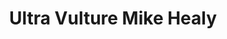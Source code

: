 ---
title: 'Ultra Vulture Mike Healy'
url: 'https://www.ultravulture.xyz'
tags: ['art', 'design', 'illustration']
nsfw: false
rss: false
---